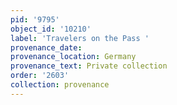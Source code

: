 ```yaml
---
pid: '9795'
object_id: '10210'
label: 'Travelers on the Pass '
provenance_date:
provenance_location: Germany
provenance_text: Private collection
order: '2603'
collection: provenance
---
```

